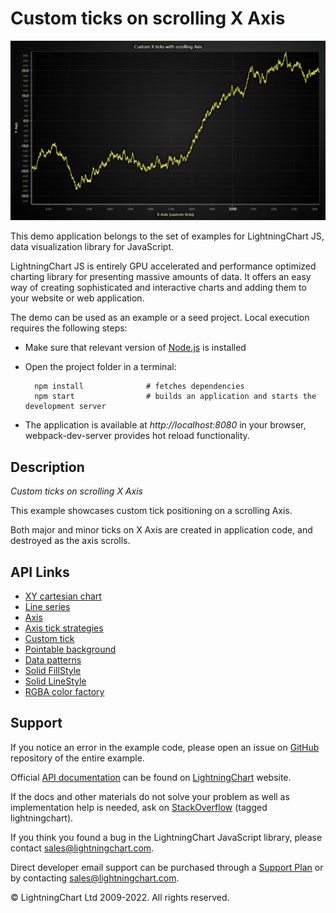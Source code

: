 # Custom ticks on scrolling X Axis

![Custom ticks on scrolling X Axis](customTicksScrolling-darkGold.png)

This demo application belongs to the set of examples for LightningChart JS, data visualization library for JavaScript.

LightningChart JS is entirely GPU accelerated and performance optimized charting library for presenting massive amounts of data. It offers an easy way of creating sophisticated and interactive charts and adding them to your website or web application.

The demo can be used as an example or a seed project. Local execution requires the following steps:

-   Make sure that relevant version of [Node.js](https://nodejs.org/en/download/) is installed
-   Open the project folder in a terminal:

          npm install              # fetches dependencies
          npm start                # builds an application and starts the development server

-   The application is available at _http://localhost:8080_ in your browser, webpack-dev-server provides hot reload functionality.


## Description

_Custom ticks on scrolling X Axis_

This example showcases custom tick positioning on a scrolling Axis.

Both major and minor ticks on X Axis are created in application code, and destroyed as the axis scrolls.


## API Links

* [XY cartesian chart]
* [Line series]
* [Axis]
* [Axis tick strategies]
* [Custom tick]
* [Pointable background]
* [Data patterns]
* [Solid FillStyle]
* [Solid LineStyle]
* [RGBA color factory]


## Support

If you notice an error in the example code, please open an issue on [GitHub][0] repository of the entire example.

Official [API documentation][1] can be found on [LightningChart][2] website.

If the docs and other materials do not solve your problem as well as implementation help is needed, ask on [StackOverflow][3] (tagged lightningchart).

If you think you found a bug in the LightningChart JavaScript library, please contact sales@lightningchart.com.

Direct developer email support can be purchased through a [Support Plan][4] or by contacting sales@lightningchart.com.

[0]: https://github.com/Arction/
[1]: https://lightningchart.com/lightningchart-js-api-documentation/
[2]: https://lightningchart.com
[3]: https://stackoverflow.com/questions/tagged/lightningchart
[4]: https://lightningchart.com/support-services/

© LightningChart Ltd 2009-2022. All rights reserved.


[XY cartesian chart]: https://lightningchart.com/js-charts/api-documentation/v5.2.0/classes/ChartXY.html
[Line series]: https://lightningchart.com/js-charts/api-documentation/v5.2.0/classes/LineSeries.html
[Axis]: https://lightningchart.com/js-charts/api-documentation/v5.2.0/classes/Axis.html
[Axis tick strategies]: https://lightningchart.com/js-charts/api-documentation/v5.2.0/variables/AxisTickStrategies.html
[Custom tick]: https://lightningchart.com/js-charts/api-documentation/v5.2.0/classes/CustomTick.html
[Pointable background]: https://lightningchart.com/js-charts/api-documentation/v5.2.0/interfaces/PointableBackground.html
[Data patterns]: https://lightningchart.com/js-charts/api-documentation/v5.2.0/interfaces/DataPattern.html
[Solid FillStyle]: https://lightningchart.com/js-charts/api-documentation/v5.2.0/classes/SolidFill.html
[Solid LineStyle]: https://lightningchart.com/js-charts/api-documentation/v5.2.0/classes/SolidLine.html
[RGBA color factory]: https://lightningchart.com/js-charts/api-documentation/v5.2.0/functions/ColorRGBA.html

